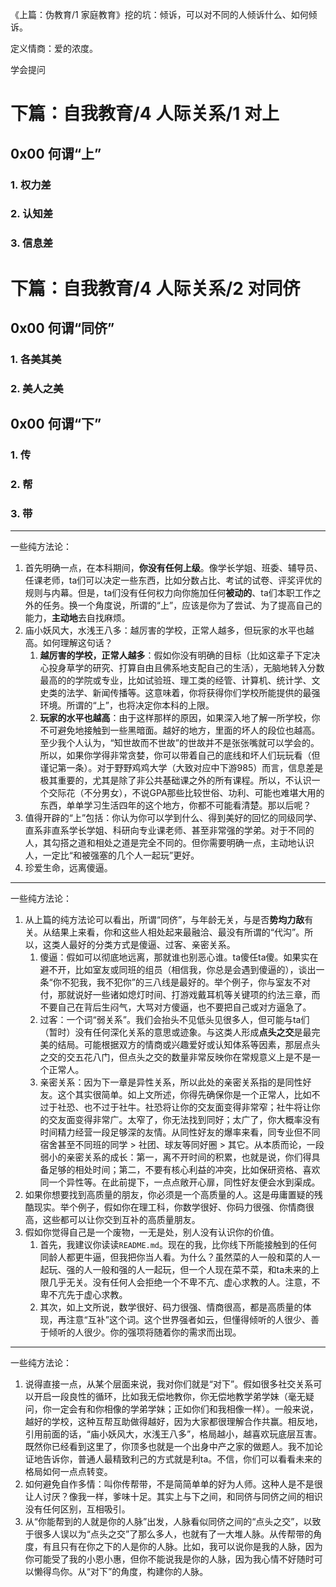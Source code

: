 《上篇：伪教育/1 家庭教育》挖的坑：倾诉，可以对不同的人倾诉什么、如何倾诉。

定义情商：爱的浓度。

学会提问

# 下篇：自我教育/4 人际关系/1 对上

## 0x00 何谓“上”

### 1. 权力差

### 2. 认知差

### 3. 信息差

# 下篇：自我教育/4 人际关系/2 对同侪

## 0x00 何谓“同侪”

### 1. 各美其美

### 2. 美人之美

## 0x00 何谓“下”

### 1. 传

### 2. 帮

### 3. 带



---------------------------------------------------------

一些纯方法论：

1. 首先明确一点，在本科期间，**你没有任何上级**。像学长学姐、班委、辅导员、任课老师，ta们可以决定一些东西，比如分数占比、考试的试卷、评奖评优的规则与内幕。但是，ta们没有任何权力向你施加任何**被动的**、ta们本职工作之外的任务。换一个角度说，所谓的“上”，应该是你为了尝试、为了提高自己的能力，**主动地**去自找麻烦。
2. 庙小妖风大，水浅王八多：越厉害的学校，正常人越多，但玩家的水平也越高。如何理解这句话？
   1. **越厉害的学校，正常人越多**：假如你没有明确的目标（比如这辈子下定决心投身草学的研究、打算自由且佛系地支配自己的生活），无脑地转入分数最高的的学院或专业，比如试验班、理工类的经管、计算机、统计学、文史类的法学、新闻传播等。这意味着，你将获得你们学校所能提供的最强环境。所谓的“上”，也将决定你本科的上限。
   2. **玩家的水平也越高**：由于这样那样的原因，如果深入地了解一所学校，你不可避免地接触到一些黑暗面。越好的地方，里面的坏人的段位也越高。至少我个人认为，“知世故而不世故”的世故并不是张张嘴就可以学会的。所以，如果你学得非常贪婪，你可以带着自己的底线和坏人们玩玩看（但谨记第一条）。对于野野鸡鸡大学（大致对应中下游985）而言，信息差是极其重要的，尤其是除了非公共基础课之外的所有课程。所以，不认识一个交际花（不分男女），不说GPA那些比较世俗、功利、可能也难堪大用的东西，单单学习生活四年的这个地方，你都不可能看清楚。那以后呢？
3. 值得开辟的“上”包括：你认为你可以学到什么、得到美好的回忆的同级同学、直系非直系学长学姐、科研向专业课老师、甚至非常强的学弟。对于不同的人，其勾搭之道和相处之道是完全不同的。但你需要明确一点，主动地认识人，一定比“和被强塞的几个人一起玩”更好。
4. 珍爱生命，远离傻逼。

--------------------------------------------------------------

一些纯方法论：

1. 从上篇的纯方法论可以看出，所谓“同侪”，与年龄无关，与是否**势均力敌**有关。从结果上来看，你和这些人相处起来最融洽、最没有所谓的“代沟”。所以，这类人最好的分类方式是傻逼、过客、亲密关系。
   1. 傻逼：假如可以彻底地远离，那就谁也别恶心谁。ta傻任ta傻。如果实在避不开，比如室友或同班的组员（相信我，你总是会遇到傻逼的），谈出一条“你不犯我，我不犯你”的三八线是最好的。举个例子，你与室友不对付，那就说好一些诸如熄灯时间、打游戏戴耳机等关键项的约法三章，而不要自己在背后生闷气，大骂对方傻逼，也不要把自己或对方逼急了。
   2. 过客：一个词“弱关系”。我们会抬头不见低头见很多人，但可能与ta们（暂时）没有任何深化关系的意思或迹象。与这类人形成**点头之交**是最完美的结局。可能根据双方的情商或兴趣爱好或认知体系等因素，那层点头之交的交五花八门，但点头之交的数量非常反映你在常规意义上是不是一个正常人。
   3. 亲密关系：因为下一章是异性关系，所以此处的亲密关系指的是同性好友。这个其实很简单。如上文所述，你得先确保你是一个正常人，比如不过于社恐、也不过于社牛。社恐将让你的交友面变得非常窄；社牛将让你的交友面变得非常广。太窄了，你无法找到同好；太广了，你大概率没有时间精力经营一段足够深的友情。从同性好友的爆率来看，同专业但不同宿舍甚至不同班的同学 > 社团、球友等同好圈 > 其它。从本质而论，一段弱小的亲密关系的成长：第一，离不开时间的积累，也就是说，你们得具备足够的相处时间；第二，不要有核心利益的冲突，比如保研资格、喜欢同一个异性等。在此前提下，一点点敞开心扉，同性好友便会水到渠成。
2. 如果你想要找到高质量的朋友，你必须是一个高质量的人。这是毋庸置疑的残酷现实。举个例子，假如你在理工科，你数学很好、你码力很强、你情商很高，这些都可以让你交到互补的高质量朋友。
3. 假如你觉得自己是一个废物，一无是处，别人没有认识你的价值。
   1. 首先，我建议你读读`README.md`。现在的我，比你线下所能接触到的任何同龄人都更牛逼，但我把你当人看。为什么？虽然菜的人一般和菜的人一起玩、强的人一般和强的人一起玩，但一个人现在菜不菜，和ta未来的上限几乎无关。没有任何人会拒绝一个不卑不亢、虚心求教的人。注意，不卑不亢先于虚心求教。
   2. 其次，如上文所说，数学很好、码力很强、情商很高，都是高质量的体现，再注意“互补”这个词。这个世界强者如云，但懂得倾听的人很少、善于倾听的人很少。你的强项将随着你的需求而出现。

---------------------------------------------------------------

一些纯方法论：

1. 说得直接一点，从某个层面来说，我对你们就是“对下”。假如很多社交关系可以开启一段良性的循环，比如我无偿地教你，你无偿地教学弟学妹（毫无疑问，你一定会有和你相像的学弟学妹；正如你们和我相像一样）。一般来说，越好的学校，这种互帮互助做得越好，因为大家都很理解合作共赢。相反地，引用前面的话，“庙小妖风大，水浅王八多”，格局越小，越喜欢玩底层互害。既然你已经看到这里了，你顶多也就是一个出身中产之家的做题人。我不加论证地告诉你，普通人最精致利己的方式就是利ta。不信，你们可以看看未来的格局如何一点点转变。
2. 如何避免自作多情：叫你传帮带，不是简简单单的好为人师。这种人是不是很让人讨厌？像我一样，爹味十足。其实上与下之间，和同侪与同侪之间的相识没有任何区别，互相吸引。
3. 从“你能帮到的人就是你的人脉”出发，人脉看似同侪之间的“点头之交”，以致于很多人误以为“点头之交”了那么多人，也就有了一大堆人脉。从传帮带的角度，有且只有在你之下的人是你的人脉。比如，我可以说你是我的人脉，因为你可能受了我的小恩小惠，但你不能说我是你的人脉，因为我心情不好随时可以懒得鸟你。从“对下”的角度，构建你的人脉。